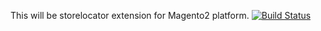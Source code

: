 This will be storelocator extension for Magento2 platform.
[![Build Status](https://travis-ci.org/ant-workaholic/Store-locator.svg?branch=master)](https://travis-ci.org/ant-workaholic/Store-locator)
